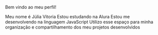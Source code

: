 Bem vindo ao meu perfil!

Meu nome é Júlia Vitoria 
Estou estudando na Alura
Estou me desenvolvendo na linguagem JavaScript
Utilizo esse espaço para minha organização e compartilhamento dos meu projetos desenvolvidos

